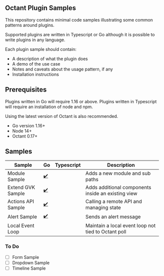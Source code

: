 ## Octant Plugin Samples

This repository contains minimal code samples illustrating some common patterns around plugins.

Supported plugins are written in Typescript or Go although it is possible to write plugins in any language.

Each plugin sample should contain:

- A description of what the plugin does
- A demo of the use case
- Notes and caveats about the usage pattern, if any
- Installation instructions

## Prerequisites

Plugins written in Go will require 1.16 or above. Plugins written in Typescript will require an installation of node and npm.

Using the latest version of Octant is also recommended.

 - Go version 1.16+
 - Node 14+
 - Octant 0.17+

## Samples

| Sample | Go | Typescript | Description |
| ----- | --- | ----- | ----- |
| Module Sample | [:heavy_check_mark:]() |  | Adds a new module and sub paths |
| Extend GVK Sample | [:heavy_check_mark:]() |  | Adds additional components inside an existing view |
| Actions API Sample | [:heavy_check_mark:]() |  | Calling a remote API and managing state |
| Alert Sample | [:heavy_check_mark:]() |  | Sends an alert message |
| Local Event Loop | |  | Maintain a local event loop not tied to Octant poll |
### To Do

 - [ ] Form Sample
 - [ ] Dropdown Sample
 - [ ] Timeline Sample
